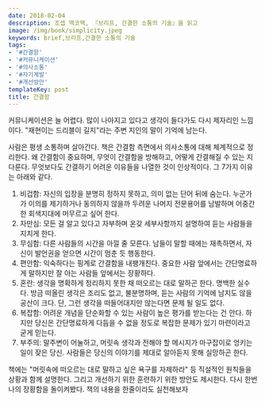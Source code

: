 ```yaml
---
date: 2018-02-04
description: 조셉 맥코맥, 『브리프, 간결한 소통의 기술』을 읽고
image: /img/book/simplicity.jpeg
keywords: brief,브리프,간결한 소통의 기술
tags:
- '#간결함'
- '#커뮤니케이션'
- '#의사소통'
- '#자기계발'
- '#개선방안'
templateKey: post
title: 간결함
---
```

커뮤니케이션은 늘 어렵다. 많이 나아지고 있다고 생각이 들다가도 다시 제자리인 느낌이다. "재현이는 드리블이 길지"라는 주변 지인의 말이 기억에 남는다.

사람은 평생 소통하며 살아간다. 책은 간결함 측면에서 의사소통에 대해 체계적으로 정리한다. 왜 간결함이 중요하며, 무엇이 간결함을 방해하고, 어떻게 간결해질 수 있는 지 다룬다. 무엇보다도 간결하기 어려운 이유들을 나열한 것이 인상적이다. 그 7가지 이유는 아래와 같다.

1. 비겁함: 자신의 입장을 분명히 정하지 못하고, 의미 없는 단어 뒤에 숨는다. 누군가가 이의를 제기하거나 동의하지 않을까 두려운 나머지 전문용어를 남발하며 어중간한 회색지대에 머무르고 싶어 한다. 
2. 자만심: 모든 걸 알고 있다고 자부하며 온갖 세부사항까지 설명하여 듣는 사람들을 지치게 한다. 
3. 무심함: 다른 사람들의 시간을 아낄 줄 모른다. 남들이 말할 때에는 재촉하면서, 자신이 발언권을 얻으면 시간이 멈춘 듯 행동한다. 
4. 편안함: 익숙하다는 핑계로 간결함을 내팽개친다. 중요한 사람 앞에서는 간단명료하게 말하지만 잘 아는 사람들 앞에서는 장황하다. 
5. 혼란: 생각을 명확하게 정리하지 못한 채 떠오르는 대로 말하곤 한다. 명백한 실수다. 방금 떠올린 생각은 조리도 없고, 불분명하며, 듣는 사람의 기억에 남지도 않을 공산이 크다. 단, 그런 생각을 떠들어대지만 않는다면 문제 될 일도 없다. 
6. 복잡함: 어려운 개념을 단순화할 수 있는 사람이 높은 평가를 받는다는 건 안다. 하지만 당신은 간단명료하게 다듬을 수 없을 정도로 복잡한 문제가 있기 마련이라고 굳게 믿는다. 
7. 부주의: 말주변이 어눌하고, 머릿속 생각과 전해야 할 메시지가 마구잡이로 엉키는 일이 잦은 당신. 사람들은 당신의 이야기를 제대로 알아듣지 못해 실망하곤 한다.

책에는 "머릿속에 떠오르는 대로 말하고 싶은 욕구를 자제하라" 등 직설적인 원칙들을 상황과 함께 설명한다. 그리고 개선하기 위한 훈련하기 위한 방안도 제시한다. 다시 한번 나의 장황함을 돌이켜봤다. 책의 내용을 한줄이라도 실천해보자